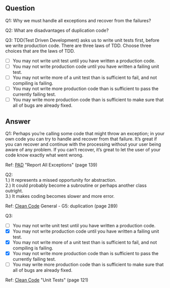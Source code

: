 Question
---
Q1: Why we must handle all exceptions and recover from the failures?

Q2: What are disadvantages of duplication code?

Q3: TDD(Test Driven Development) asks us to write unit tests first, before we write production code. There are three laws of TDD. Choose three choices that are the laws of TDD.<br>
- [ ] You may not write unit test until you have written a production code.
- [ ] You may not write production code until you have written a failing unit test.
- [ ] You may not write more of a unit test than is sufficient to fail, and not compiling is failing.
- [ ] You may not write more production code than is sufficient to pass the currently failing test.
- [ ] You may write more production code than is sufficient to make sure that all of bugs are already fixed.

Answer
---
Q1: Perhaps you’re calling some code that might throw an exception; in your own code you can try to handle and recover from that failure. It’s great if you can recover and continue with the processing without your user being aware of any problem. If you can’t recover, it’s great to let the user of your code know exactly what went wrong.

Ref: [PAD](https://github.com/mart0/Useful-materials---books-presentations-ant-etc./raw/master/Others/Practices%20of%20an%20Agile%20Developer.pdf) "Report All Exceptions" (page 139)

Q2:<br>
1.) It represents a missed opportunity for abstraction.<br>
2.) It could probably become a subroutine or perhaps another class outright.<br> 
3.) It makes coding becomes slower and more error.<br>

Ref: [Clean Code](http://www.investigatii.md/uploads/resurse/Clean_Code.pdf) General - G5: duplication (page 289)

Q3:
- [ ] You may not write unit test until you have written a production code.
- [X] You may not write production code until you have written a failing unit test.
- [X] You may not write more of a unit test than is sufficient to fail, and not compiling is failing.
- [X] You may not write more production code than is sufficient to pass the currently failing test.
- [ ] You may write more production code than is sufficient to make sure that all of bugs are already fixed.

Ref: [Clean Code](http://www.investigatii.md/uploads/resurse/Clean_Code.pdf) "Unit Tests" (page 121)